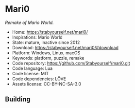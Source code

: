 # Mari0

_Remake of Mario World._

- Home: https://stabyourself.net/mari0/
- Inspirations: Mario World
- State: mature, inactive since 2012
- Download: https://stabyourself.net/mari0/#download
- Platform: Windows, Linux, macOS
- Keywords: platform, puzzle, remake
- Code repository: https://github.com/Stabyourself/mari0.git
- Code language: Lua
- Code license: MIT
- Code dependencies: LÖVE
- Assets license: CC-BY-NC-SA-3.0

## Building
